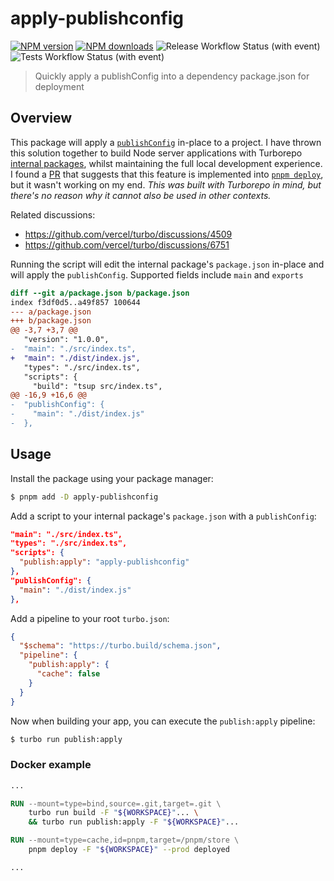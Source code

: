 # apply-publishconfig

[![NPM version](https://img.shields.io/npm/v/apply-publishconfig.svg?style=flat)](https://npmjs.org/package/apply-publishconfig)
[![NPM downloads](https://img.shields.io/npm/dm/apply-publishconfig.svg?style=flat)](https://npmjs.org/package/apply-publishconfig)
![Release Workflow Status (with event)](https://img.shields.io/github/actions/workflow/status/gtjamesa/apply-publishconfig/release.yml)
![Tests Workflow Status (with event)](https://img.shields.io/github/actions/workflow/status/gtjamesa/apply-publishconfig/tests.yml?label=tests)

> Quickly apply a publishConfig into a dependency package.json for deployment

## Overview

This package will apply a [`publishConfig`](https://docs.npmjs.com/cli/v10/configuring-npm/package-json#publishconfig) in-place to a project. I have thrown this solution together to build Node server applications with Turborepo [internal packages](https://turbo.build/repo/docs/handbook/sharing-code/internal-packages), whilst maintaining the full local development experience. I found a [PR](https://github.com/pnpm/pnpm/pull/6943) that suggests that this feature is implemented into [`pnpm deploy`](https://pnpm.io/cli/deploy), but it wasn't working on my end. _This was built with Turborepo in mind, but there's no reason why it cannot also be used in other contexts._

Related discussions:

- https://github.com/vercel/turbo/discussions/4509
- https://github.com/vercel/turbo/discussions/6751

Running the script will edit the internal package's `package.json` in-place and will apply the `publishConfig`. Supported fields include `main` and `exports`

```diff
diff --git a/package.json b/package.json
index f3df0d5..a49f857 100644
--- a/package.json
+++ b/package.json
@@ -3,7 +3,7 @@
   "version": "1.0.0",
-  "main": "./src/index.ts",
+  "main": "./dist/index.js",
   "types": "./src/index.ts",
   "scripts": {
     "build": "tsup src/index.ts",
@@ -16,9 +16,6 @@
-  "publishConfig": {
-    "main": "./dist/index.js"
-  },
```

## Usage

Install the package using your package manager:

```bash
$ pnpm add -D apply-publishconfig
```

Add a script to your internal package's `package.json` with a `publishConfig`:

```json
"main": "./src/index.ts",
"types": "./src/index.ts",
"scripts": {
  "publish:apply": "apply-publishconfig"
},
"publishConfig": {
  "main": "./dist/index.js"
},
```

Add a pipeline to your root `turbo.json`:

```json
{
  "$schema": "https://turbo.build/schema.json",
  "pipeline": {
    "publish:apply": {
      "cache": false
    }
  }
}
```

Now when building your app, you can execute the `publish:apply` pipeline:

```bash
$ turbo run publish:apply
```

### Docker example

```dockerfile
...

RUN --mount=type=bind,source=.git,target=.git \
    turbo run build -F "${WORKSPACE}"... \
    && turbo run publish:apply -F "${WORKSPACE}"...

RUN --mount=type=cache,id=pnpm,target=/pnpm/store \
    pnpm deploy -F "${WORKSPACE}" --prod deployed

...
```
